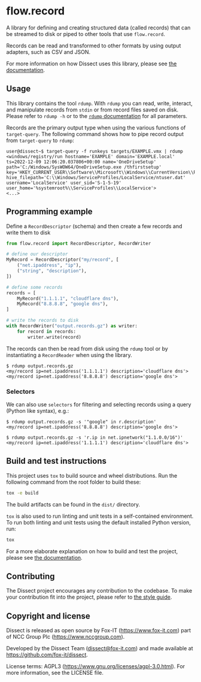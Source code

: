 # flow.record

A library for defining and creating structured data (called records) that can be streamed to disk or piped to other
tools that use `flow.record`.

Records can be read and transformed to other formats by using output adapters, such as CSV and JSON.

For more information on how Dissect uses this library, please see [the
documentation](https://dissect.readthedocs.io/en/latest/tools/rdump.html#what-is-a-record).

## Usage

This library contains the tool `rdump`. With `rdump` you can read, write, interact, and manipulate records from `stdin`
or from record files saved on disk. Please refer to `rdump -h` or to the [`rdump`
documentation](https://dissect.readthedocs.io/en/latest/tools/rdump.html) for all parameters.

Records are the primary output type when using the various functions of `target-query`. The following command shows how
to pipe record output from `target-query` to `rdump`:

```shell
user@dissect~$ target-query -f runkeys targets/EXAMPLE.vmx | rdump
<windows/registry/run hostname='EXAMPLE' domain='EXAMPLE.local' ts=2022-12-09 12:06:20.037806+00:00 name='OneDriveSetup' path='C:/Windows/SysWOW64/OneDriveSetup.exe /thfirstsetup' key='HKEY_CURRENT_USER\\Software\\Microsoft\\Windows\\CurrentVersion\\Run' hive_filepath='C:\\Windows/ServiceProfiles/LocalService/ntuser.dat' username='LocalService' user_sid='S-1-5-19' user_home='%systemroot%\\ServiceProfiles\\LocalService'>
<...>
```

## Programming example

Define a `RecordDescriptor` (schema) and then create a few records and write them to disk

```python
from flow.record import RecordDescriptor, RecordWriter

# define our descriptor
MyRecord = RecordDescriptor("my/record", [
    ("net.ipaddress", "ip"),
    ("string", "description"),
])

# define some records
records = [
    MyRecord("1.1.1.1", "cloudflare dns"),
    MyRecord("8.8.8.8", "google dns"),
]

# write the records to disk
with RecordWriter("output.records.gz") as writer:
    for record in records:
        writer.write(record)
```

The records can then be read from disk using the `rdump` tool or by instantiating a `RecordReader` when using the
library.

```shell
$ rdump output.records.gz
<my/record ip=net.ipaddress('1.1.1.1') description='cloudflare dns'>
<my/record ip=net.ipaddress('8.8.8.8') description='google dns'>
```

### Selectors

We can also use `selectors` for filtering and selecting records using a query (Python like syntax), e.g.:

```shell
$ rdump output.records.gz -s '"google" in r.description'
<my/record ip=net.ipaddress('8.8.8.8') description='google dns'>

$ rdump output.records.gz -s 'r.ip in net.ipnetwork("1.1.0.0/16")'
<my/record ip=net.ipaddress('1.1.1.1') description='cloudflare dns'>
```

## Build and test instructions

This project uses `tox` to build source and wheel distributions. Run the following command from the root folder to build
these:

```bash
tox -e build
```

The build artifacts can be found in the `dist/` directory.

`tox` is also used to run linting and unit tests in a self-contained environment. To run both linting and unit tests
using the default installed Python version, run:

```bash
tox
```

For a more elaborate explanation on how to build and test the project, please see [the
documentation](https://dissect.readthedocs.io/en/latest/contributing/developing.html#building-testing).

## Contributing

The Dissect project encourages any contribution to the codebase. To make your contribution fit into the project, please
refer to [the style guide](https://dissect.readthedocs.io/en/latest/contributing/style-guide.html).

## Copyright and license

Dissect is released as open source by Fox-IT (<https://www.fox-it.com>) part of NCC Group Plc
(<https://www.nccgroup.com>).

Developed by the Dissect Team (<dissect@fox-it.com>) and made available at <https://github.com/fox-it/dissect>.

License terms: AGPL3 (<https://www.gnu.org/licenses/agpl-3.0.html>). For more information, see the LICENSE file.
